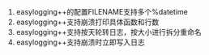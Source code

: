 1. easylogging++的配置FILENAME支持多个%datetime
2. easylogging++支持崩溃打印具体函数和行数
3. easylogging++支持按天轮转日志，按大小进行拆分重命名
4. easylogging++支持崩溃时立即写入日志

